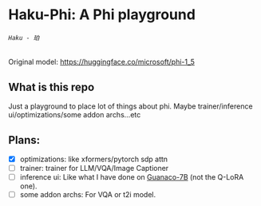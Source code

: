 # Haku-Phi: A Phi playground
###### `Haku - 珀`
Original model: https://huggingface.co/microsoft/phi-1_5

## What is this repo
Just a playground to place lot of things about phi. Maybe trainer/inference ui/optimizations/some addon archs...etc

## Plans:
- [x] optimizations: like xformers/pytorch sdp attn
- [ ] trainer: trainer for LLM/VQA/Image Captioner
- [ ] inference ui: Like what I have done on [Guanaco-7B](https://huggingface.co/JosephusCheung/Guanaco) (not the Q-LoRA one).
- [ ] some addon archs: For VQA or t2i model.